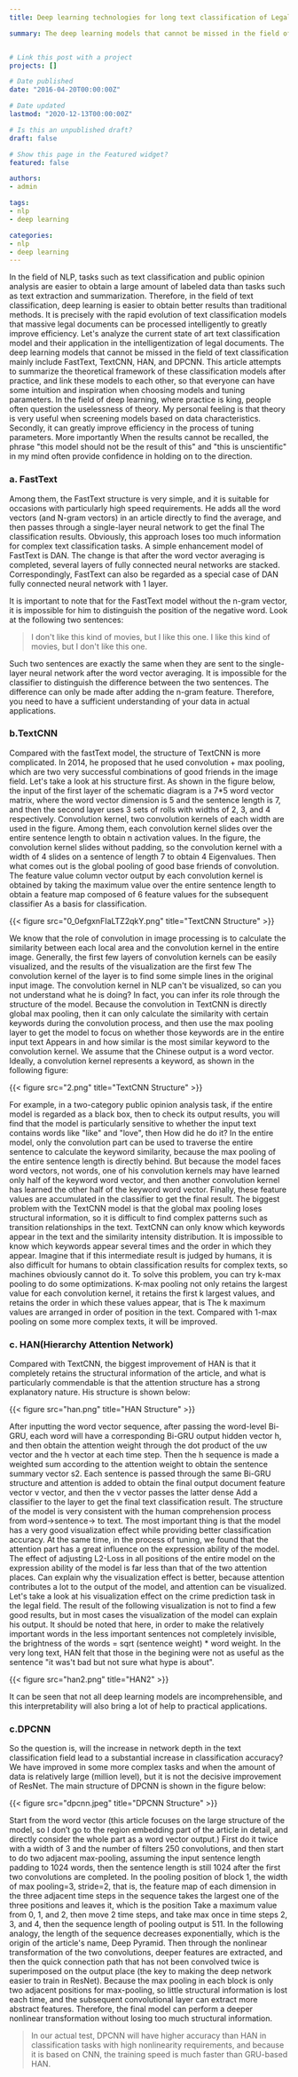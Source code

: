 ```yaml
---
title: Deep learning technologies for long text classification of Legal documents

summary: The deep learning models that cannot be missed in the field of text classification mainly include FastText, TextCNN, HAN, and DPCNN.


# Link this post with a project
projects: []

# Date published
date: "2016-04-20T00:00:00Z"

# Date updated
lastmod: "2020-12-13T00:00:00Z"

# Is this an unpublished draft?
draft: false

# Show this page in the Featured widget?
featured: false

authors:
- admin

tags:
- nlp
- deep learning

categories:
- nlp
- deep learning
---
```


<p>In the field of NLP, tasks such as text classification and public opinion analysis are easier to obtain a large amount of labeled data than tasks such as text extraction and summarization. Therefore, in the field of text classification, deep learning is easier to obtain better results than traditional methods. It is precisely with the rapid evolution of text classification models that massive legal documents can be processed intelligently to greatly improve efficiency. Let's analyze the current state of art text classification model and their application in the intelligentization of legal documents. The deep learning models that cannot be missed in the field of text classification mainly include FastText, TextCNN, HAN, and DPCNN. This article attempts to summarize the theoretical framework of these classification models after practice, and link these models to each other, so that everyone can have some intuition and inspiration when choosing models and tuning parameters. In the field of deep learning, where practice is king, people often question the uselessness of theory. My personal feeling is that theory is very useful when screening models based on data characteristics. Secondly, it can greatly improve efficiency in the process of tuning parameters. More importantly When the results cannot be recalled, the phrase "this model should not be the result of this" and "this is unscientific" in my mind often provide confidence in holding on to the direction.</p>

### a. FastText
<p>Among them, the FastText structure is very simple, and it is suitable for occasions with particularly high speed requirements. He adds all the word vectors (and N-gram vectors) in an article directly to find the average, and then passes through a single-layer neural network to get the final The classification results. Obviously, this approach loses too much information for complex text classification tasks. A simple enhancement model of FastText is DAN. The change is that after the word vector averaging is completed, several layers of fully connected neural networks are stacked. Correspondingly, FastText can also be regarded as a special case of DAN fully connected neural network with 1 layer.</p>
<p>It is important to note that for the FastText model without the n-gram vector, it is impossible for him to distinguish the position of the negative word. Look at the following two sentences:</p>

 > I don't like this kind of movies, but I like this one. I like this kind of movies, but I don't like this one.
    
<p>Such two sentences are exactly the same when they are sent to the single-layer neural network after the word vector averaging. It is impossible for the classifier to distinguish the difference between the two sentences. The difference can only be made after adding the n-gram feature. Therefore, you need to have a sufficient understanding of your data in actual applications.</p>

### b.TextCNN
<p>
Compared with the fastText model, the structure of TextCNN is more complicated. In 2014, he proposed that he used convolution + max pooling, which are two very successful combinations of good friends in the image field. Let's take a look at his structure first. As shown in the figure below, the input of the first layer of the schematic diagram is a 7*5 word vector matrix, where the word vector dimension is 5 and the sentence length is 7, and then the second layer uses 3 sets of rolls with widths of 2, 3, and 4 respectively. Convolution kernel, two convolution kernels of each width are used in the figure. Among them, each convolution kernel slides over the entire sentence length to obtain n activation values. In the figure, the convolution kernel slides without padding, so the convolution kernel with a width of 4 slides on a sentence of length 7 to obtain 4 Eigenvalues. Then what comes out is the global pooling of good base friends of convolution. The feature value column vector output by each convolution kernel is obtained by taking the maximum value over the entire sentence length to obtain a feature map composed of 6 feature values for the subsequent classifier As a basis for classification.
</p>
{{< figure src="0_0efgxnFIaLTZ2qkY.png" title="TextCNN Structure" >}}

<p>We know that the role of convolution in image processing is to calculate the similarity between each local area and the convolution kernel in the entire image. Generally, the first few layers of convolution kernels can be easily visualized, and the results of the visualization are the first few The convolution kernel of the layer is to find some simple lines in the original input image. The convolution kernel in NLP can't be visualized, so can you not understand what he is doing? In fact, you can infer its role through the structure of the model. Because the convolution in TextCNN is directly global max pooling, then it can only calculate the similarity with certain keywords during the convolution process, and then use the max pooling layer to get the model to focus on whether those keywords are in the entire input text Appears in and how similar is the most similar keyword to the convolution kernel. We assume that the Chinese output is a word vector. Ideally, a convolution kernel represents a keyword, as shown in the following figure:</p>
{{< figure src="2.png" title="TextCNN Structure" >}}
<p>For example, in a two-category public opinion analysis task, if the entire model is regarded as a black box, then to check its output results, you will find that the model is particularly sensitive to whether the input text contains words like "like" and "love", then How did he do it? In the entire model, only the convolution part can be used to traverse the entire sentence to calculate the keyword similarity, because the max pooling of the entire sentence length is directly behind. But because the model faces word vectors, not words, one of his convolution kernels may have learned only half of the keyword word vector, and then another convolution kernel has learned the other half of the keyword word vector. Finally, these feature values ​​are accumulated in the classifier to get the final result. The biggest problem with the TextCNN model is that the global max pooling loses structural information, so it is difficult to find complex patterns such as transition relationships in the text. TextCNN can only know which keywords appear in the text and the similarity intensity distribution. It is impossible to know which keywords appear several times and the order in which they appear. Imagine that if this intermediate result is judged by humans, it is also difficult for humans to obtain classification results for complex texts, so machines obviously cannot do it. To solve this problem, you can try k-max pooling to do some optimizations. K-max pooling not only retains the largest value for each convolution kernel, it retains the first k largest values, and retains the order in which these values ​​appear, that is The k maximum values ​​are arranged in order of position in the text. Compared with 1-max pooling on some more complex texts, it will be improved.</p>

### c. HAN(Hierarchy Attention Network)
<p>Compared with TextCNN, the biggest improvement of HAN is that it completely retains the structural information of the article, and what is particularly commendable is that the attention structure has a strong explanatory nature. His structure is shown below:</p>
{{< figure src="han.png" title="HAN Structure" >}}

<p>After inputting the word vector sequence, after passing the word-level Bi-GRU, each word will have a corresponding Bi-GRU output hidden vector h, and then obtain the attention weight through the dot product of the uw vector and the h vector at each time step. Then the h sequence is made a weighted sum according to the attention weight to obtain the sentence summary vector s2. Each sentence is passed through the same Bi-GRU structure and attention is added to obtain the final output document feature vector v vector, and then the v vector passes the latter dense Add a classifier to the layer to get the final text classification result. The structure of the model is very consistent with the human comprehension process from word->sentence-> to text. The most important thing is that the model has a very good visualization effect while providing better classification accuracy. At the same time, in the process of tuning, we found that the attention part has a great influence on the expression ability of the model. The effect of adjusting L2-Loss in all positions of the entire model on the expression ability of the model is far less than that of the two attention places. Can explain why the visualization effect is better, because attention contributes a lot to the output of the model, and attention can be visualized. Let's take a look at his visualization effect on the crime prediction task in the legal field. The result of the following visualization is not to find a few good results, but in most cases the visualization of the model can explain his output. It should be noted that here, in order to make the relatively important words in the less important sentences not completely invisible, the brightness of the words = sqrt (sentence weight) * word weight. In the very long text, HAN felt that those in the begining were not as useful as the sentence "it was't bad but not sure what hype is about".</p>
{{< figure src="han2.png" title="HAN2" >}}

<p>It can be seen that not all deep learning models are incomprehensible, and this interpretability will also bring a lot of help to practical applications.</p>

### c.DPCNN
<p>So the question is, will the increase in network depth in the text classification field lead to a substantial increase in classification accuracy? We have improved in some more complex tasks and when the amount of data is relatively large (million level), but it is not the decisive improvement of ResNet. The main structure of DPCNN is shown in the figure below:</p>
{{< figure src="dpcnn.jpeg" title="DPCNN Structure" >}}

<p>Start from the word vector (this article focuses on the large structure of the model, so I don’t go to the region embedding part of the article in detail, and directly consider the whole part as a word vector output.) First do it twice with a width of 3 and the number of filters 250 convolutions, and then start to do two adjacent max-pooling, assuming the input sentence length padding to 1024 words, then the sentence length is still 1024 after the first two convolutions are completed. In the pooling position of block 1, the width of max pooling=3, stride=2, that is, the feature map of each dimension in the three adjacent time steps in the sequence takes the largest one of the three positions and leaves it, which is the position Take a maximum value from 0, 1, and 2, then move 2 time steps, and take max once in time steps 2, 3, and 4, then the sequence length of pooling output is 511. In the following analogy, the length of the sequence decreases exponentially, which is the origin of the article's name, Deep Pyramid. Then through the nonlinear transformation of the two convolutions, deeper features are extracted, and then the quick connection path that has not been convolved twice is superimposed on the output place (the key to making the deep network easier to train in ResNet). Because the max pooling in each block is only two adjacent positions for max-pooling, so little structural information is lost each time, and the subsequent convolutional layer can extract more abstract features. Therefore, the final model can perform a deeper nonlinear transformation without losing too much structural information.</p>
    
 > In our actual test, DPCNN will have higher accuracy than HAN in classification tasks with high nonlinearity requirements, and because it is based on CNN, the training speed is much faster than GRU-based HAN.
